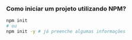 ### Como iniciar um projeto utilizando NPM?

```sh
npm init
# ou
npm init -y # já preenche algumas informações
```